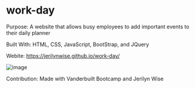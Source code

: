 # work-day


Purpose: A website that allows busy employees to add important events to their daily planner

Built With: HTML, CSS, JavaScript, BootStrap, and JQuery

Webite: https://jerilynwise.github.io/work-day/

![image](https://user-images.githubusercontent.com/102970872/169697629-02e3786a-6b70-4f02-8b1c-cceb88f9cb36.png)


Contribution: Made with Vanderbuilt Bootcamp and Jerilyn Wise 
